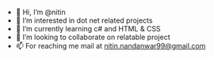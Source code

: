 - 👋 Hi, I’m @nitin
- 👀 I’m interested in dot net related  projects 
- 🌱 I’m currently learning c# and HTML & CSS
- 💞️ I’m looking to collaborate on relatable project
- 📫 For reaching me mail at nitin.nandanwar99@gmail.com


<!---
nitinnad/nitinnad is a ✨ special ✨ repository because its `README.md` (this file) appears on your GitHub profile.
You can click the Preview link to take a look at your changes.
--->
